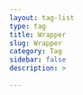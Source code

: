 ```yaml
---
layout: tag-list
type: tag
title: Wrapper
slug: Wrapper
category: Tag
sidebar: false
description: >
    
---
```

